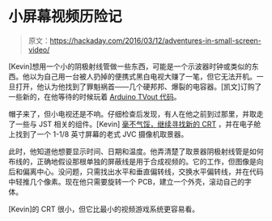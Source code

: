 # 小屏幕视频历险记

> 原文：<https://hackaday.com/2016/03/12/adventures-in-small-screen-video/>

[Kevin]想用一个小的阴极射线管做一些东西，可能是一个示波器时钟或类似的东西。他以为自己用一台被人扔掉的便携式黑白电视大赚了一笔，但它无法开机。一旦打开，他认为他找到了罪魁祸首——几个硬邦邦、爆裂的电容器。[凯文]订购了一些新的，在他等待的时候玩着 [Arduino TVout 代码](https://code.google.com/archive/p/arduino-tvout/)。

帽子来了，但小电视还是不响。仔细检查后发现，有人在他之前到过那里，并取走了一些与 JST 相关的组件。[Kevin] [毫不气馁，继续寻找新的 CRT](http://kevinrye.net/files/tvout_project_part2.php#unique-entry-id-248) ，并在电子舱上找到了一个 1-1/8 英寸屏幕的老式 JVC 摄像机取景器。

此时，他知道他想要显示时间、日期和温度。他弄清楚了取景器阴极射线管是如何布线的，正确地假设那根单独的屏蔽线是用于合成视频的。它的工作，但图像是向后和偏离中心。没问题，只需找出水平和垂直偏转线，交换水平偏转线，并在代码中轻推几个像素。现在他只需要旋转一个 PCB，建立一个外壳，滚动自己的字体。

[Kevin]的 CRT 很小，但它比最小的视频游戏系统更容易看。